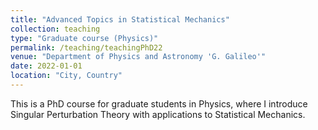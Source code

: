 ```yaml
---
title: "Advanced Topics in Statistical Mechanics"
collection: teaching
type: "Graduate course (Physics)"
permalink: /teaching/teachingPhD22
venue: "Department of Physics and Astronomy 'G. Galileo'"
date: 2022-01-01
location: "City, Country"
---
```


This is a PhD course for graduate students in Physics, where I introduce Singular Perturbation Theory with applications to Statistical Mechanics.
